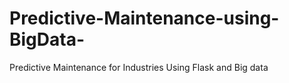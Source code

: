 # Predictive-Maintenance-using-BigData-
Predictive Maintenance for Industries Using Flask and Big data
